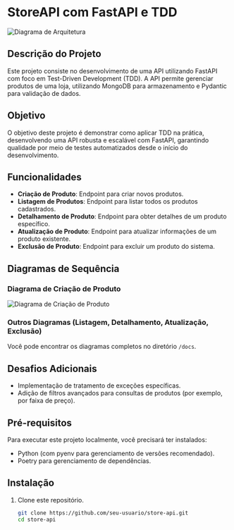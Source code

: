 # StoreAPI com FastAPI e TDD

![Diagrama de Arquitetura](docs/images/architecture.png)

## Descrição do Projeto

Este projeto consiste no desenvolvimento de uma API utilizando FastAPI com foco em Test-Driven Development (TDD). A API permite gerenciar produtos de uma loja, utilizando MongoDB para armazenamento e Pydantic para validação de dados.

## Objetivo

O objetivo deste projeto é demonstrar como aplicar TDD na prática, desenvolvendo uma API robusta e escalável com FastAPI, garantindo qualidade por meio de testes automatizados desde o início do desenvolvimento.

## Funcionalidades

- **Criação de Produto**: Endpoint para criar novos produtos.
- **Listagem de Produtos**: Endpoint para listar todos os produtos cadastrados.
- **Detalhamento de Produto**: Endpoint para obter detalhes de um produto específico.
- **Atualização de Produto**: Endpoint para atualizar informações de um produto existente.
- **Exclusão de Produto**: Endpoint para excluir um produto do sistema.

## Diagramas de Sequência

### Diagrama de Criação de Produto

![Diagrama de Criação de Produto](docs/img/product.drawio.png)

### Outros Diagramas (Listagem, Detalhamento, Atualização, Exclusão)

Você pode encontrar os diagramas completos no diretório `/docs`.

## Desafios Adicionais

- Implementação de tratamento de exceções específicas.
- Adição de filtros avançados para consultas de produtos (por exemplo, por faixa de preço).

## Pré-requisitos

Para executar este projeto localmente, você precisará ter instalados:

- Python (com pyenv para gerenciamento de versões recomendado).
- Poetry para gerenciamento de dependências.

## Instalação

1. Clone este repositório.

   ```bash
   git clone https://github.com/seu-usuario/store-api.git
   cd store-api
